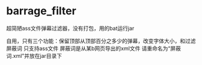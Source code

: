 # barrage_filter
超简陋ass文件弹幕过滤器，没有打包，用的bat运行jar

自用，只有三个功能：保留顶部从顶部百分之多少的弹幕，改变字体大小，和过滤屏蔽词
只支持ass文件
屏蔽词是从某b网页导出的xml文件 请重命名为“屏蔽词.xml”并放在jar目录下
